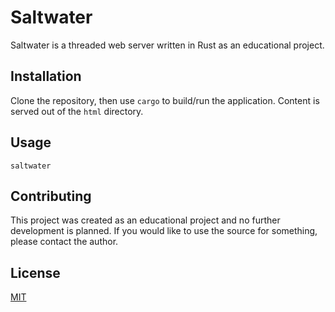 # Saltwater

Saltwater is a threaded web server written in Rust as an educational project.

## Installation

Clone the repository, then use `cargo` to build/run the application. Content is served out of the `html` directory.

## Usage

```
saltwater
```

## Contributing
This project was created as an educational project and no further development is planned. If you would like to use the source for something, please contact the author. 

## License
[MIT](https://choosealicense.com/licenses/mit/)